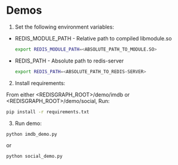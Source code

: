# Demos

1. Set the following environment variables:

- REDIS_MODULE_PATH - Relative path to compiled libmodule.so

  ```sh
  export REDIS_MODULE_PATH=<ABSOLUTE_PATH_TO_MODULE.SO>
  ```

- REDIS_PATH - Absolute path to redis-server

  ```sh
  export REDIS_PATH=<ABSOLUTE_PATH_TO_REDIS-SERVER>
  ```

2. Install requirements:

  From either <REDISGRAPH_ROOT>/demo/imdb or <REDISGRAPH_ROOT>/demo/social, Run:

  ```sh
  pip install -r requirements.txt
  ```

3. Run demo:

  ```sh
  python imdb_demo.py
  ```

  or

  ```sh
  python social_demo.py
  ```
